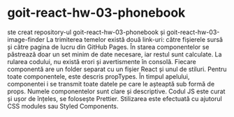 # goit-react-hw-03-phonebook
 ste creat repository-ul goit-react-hw-03-phonebook și goit-react-hw-03-image-finder La trimiterea temelor există două link-uri: către fișierele sursă și către pagina de lucru din GitHub Pages. În starea componentelor se păstrează doar un set minim de date necesare, iar restul sunt calculate. La rularea codului, nu există erori și avertismente în consolă. Fiecare componentă are un folder separat cu un fișier React și unul de stiluri. Pentru toate componentele, este descris propTypes. În timpul apelului, componentei i se transmit toate datele pe care le așteaptă sub formă de props. Numele componentelor sunt clare și descriptive. Codul JS este curat și ușor de înțeles, se folosește Prettier. Stilizarea este efectuată cu ajutorul CSS modules sau Styled Components.
